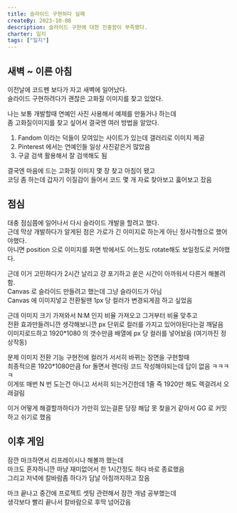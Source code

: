 ```yaml
---
title: 슬라이드 구현하다 실패
createBy: 2023-10-08
description: 슬라이드 구현에 대한 진중함이 부족했다.
charter: 일지
tags: ["일지"]
---
```


## 새벽 ~ 이른 아침

이전날에 코드펜 보다가 자고 새벽에 일어났다.  
슬라이드 구현하려다가 괜찮은 고화질 이미지를 찾고 있었다.

나는 보통 개발할때 연예인 사진 사용해서 예제를 만들거나 하는데  
좀 고화질이미지를 찾고 싶어서 결국엔 여러 방법을 알았다.

1. Fandom 이라는 덕들이 모여있는 사이트가 있는데 갤러리로 이미지 제공
2. Pinterest 에서는 연예인들 일상 사진같은거 많았음
3. 구글 검색 활용해서 잘 검색해도 됨

결국엔 마음에 드는 고화질 이미지 몇 장 찾고 아침이 됐고  
코딩 좀 하는데 갑자기 이질감이 들어서 코드 몇 개 자료 찾아보고 훓어보고 잤음

## 점심

대충 점심쯤에 일어나서 다시 슬라이드 개발을 할려고 했다.  
근데 막상 개발하다가 알게된 점은 가로가 긴 이미지로 하는게 아닌 정사각형으로 했어야했다.  
아니면 position 으로 이미지를 화면 밖에서도 어느정도 rotate해도 보일정도로 커야했다.

근데 이거 고민하다가 2시간 날리고 걍 포기하고 쏟은 시간이 아까워서 다른거 해볼려함.  
Canvas 로 슬라이드 만들려고 했는데 그냥 슬라이드가 아님  
Canvas 에 이미지넣고 전환될땐 1px 당 컬러가 변경되게끔 하고 싶었음

근데 이미지 크기 가져와서 N:M 인지 비율 가져오고 그거부터 비율 맞추고  
전환 효과만들려니깐 생각해보니깐 px 단위로 컬러를 가지고 있어야된다는걸 깨달음  
이미지로드하고 1920\*1080 의 갯수만큼 배열에 px 당 컬러를 넣어놨음 (여기까진 정상작동)

문제 이미지 전환 기능 구현전에 컬러가 서서히 바뀌는 장면을 구현할때  
최종적으론 1920\*1080만큼 for 돌면서 렌더링 코드 작성해야되는데 답이 없음 ㅋㅋㅋㅋ  
이게또 매번 N 번 도는건 아니고 서서히 되는거긴한데 1줄 즉 1920만 해도 렉걸려서 오래걸림

이거 어떻게 해결할까하다가 가만히 있는걸론 당장 해답 못 찾을거 같아서 GG 로 커밋하고 쉬기로 했음

## 이후 게임

잠깐 마크하면서 리프레이시나 해볼까 했는데  
마크도 혼자하니깐 마냥 재미없어서 한 1시간정도 하다 바로 종료했음  
그리고 저녁에 칼바람좀 하다가 담날 아침까지하고 잤음

마크 끝나고 중간에 프로젝트 셋팅 관련해서 잠깐 개념 공부했는데  
생각보다 빨리 끝나서 칼바람으로 후딱 넘어갔음
